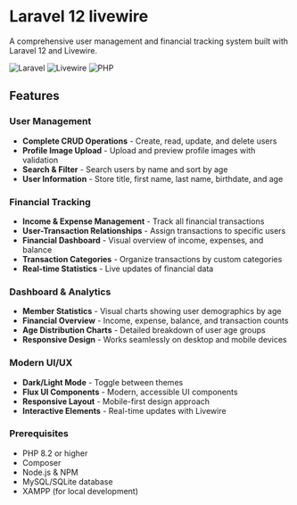# Laravel 12 livewire

A comprehensive user management and financial tracking system built with Laravel 12 and Livewire.

![Laravel](https://img.shields.io/badge/Laravel-11.x-red.svg)
![Livewire](https://img.shields.io/badge/Livewire-3.x-blue.svg)
![PHP](https://img.shields.io/badge/PHP-8.2+-purple.svg)

## Features

### User Management
- **Complete CRUD Operations** - Create, read, update, and delete users
- **Profile Image Upload** - Upload and preview profile images with validation
- **Search & Filter** - Search users by name and sort by age
- **User Information** - Store title, first name, last name, birthdate, and age

### Financial Tracking
- **Income & Expense Management** - Track all financial transactions
- **User-Transaction Relationships** - Assign transactions to specific users
- **Financial Dashboard** - Visual overview of income, expenses, and balance
- **Transaction Categories** - Organize transactions by custom categories
- **Real-time Statistics** - Live updates of financial data

### Dashboard & Analytics
- **Member Statistics** - Visual charts showing user demographics by age
- **Financial Overview** - Income, expense, balance, and transaction counts
- **Age Distribution Charts** - Detailed breakdown of user age groups
- **Responsive Design** - Works seamlessly on desktop and mobile devices

### Modern UI/UX
- **Dark/Light Mode** - Toggle between themes
- **Flux UI Components** - Modern, accessible UI components
- **Responsive Layout** - Mobile-first design approach
- **Interactive Elements** - Real-time updates with Livewire

### Prerequisites
- PHP 8.2 or higher
- Composer
- Node.js & NPM
- MySQL/SQLite database
- XAMPP (for local development)
